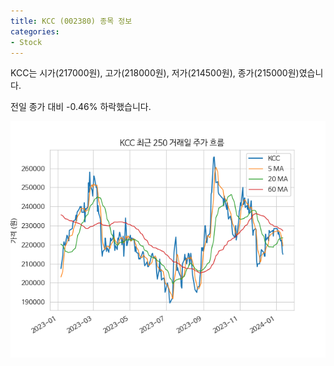 ```yaml
---
title: KCC (002380) 종목 정보
categories:
- Stock
---
```


KCC는 시가(217000원), 고가(218000원), 저가(214500원), 종가(215000원)였습니다.

전일 종가 대비 -0.46% 하락했습니다.

<!-- more -->

![002380](/assets/images/stock/002380.png)
